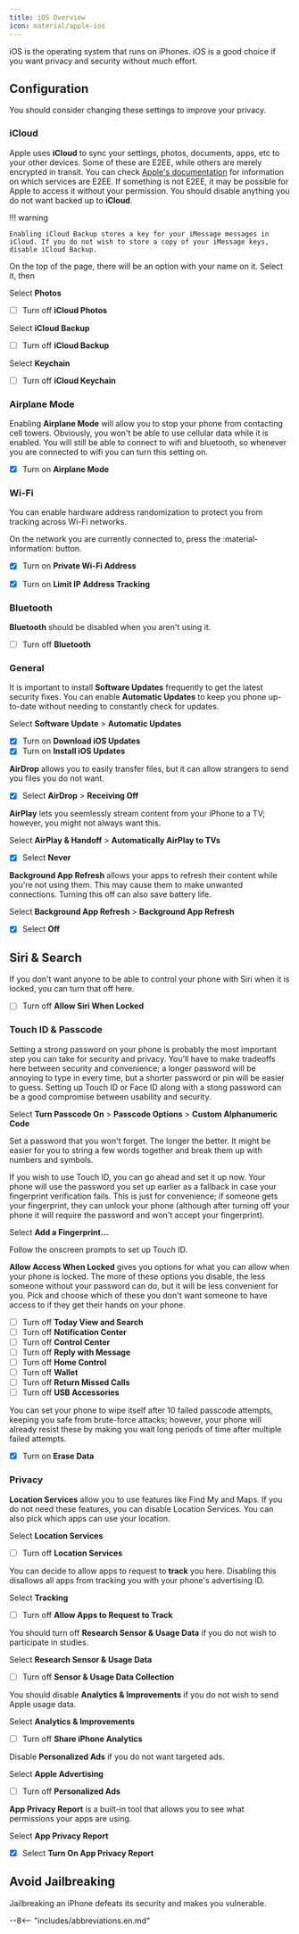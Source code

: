```yaml
---
title: iOS Overview
icon: material/apple-ios
---
```

iOS is the operating system that runs on iPhones. iOS is a good choice if you want privacy and security without much effort.

## Configuration

You should consider changing these settings to improve your privacy.

### iCloud

Apple uses **iCloud** to sync your settings, photos, documents, apps, etc to your other devices. Some of these are E2EE, while others are merely encrypted in transit. You can check [Apple's documentation](https://support.apple.com/en-us/HT202303) for information on which services are E2EE. If something is not E2EE, it may be possible for Apple to access it without your permission. You should disable anything you do not want backed up to **iCloud**.

!!! warning

    Enabling iCloud Backup stores a key for your iMessage messages in iCloud. If you do not wish to store a copy of your iMessage keys, disable iCloud Backup.

On the top of the page, there will be an option with your name on it. Select it, then

Select **Photos**

- [ ] Turn off **iCloud Photos**

Select **iCloud Backup**

- [ ] Turn off **iCloud Backup**

Select **Keychain**

- [ ] Turn off **iCloud Keychain**



### Airplane Mode

Enabling **Airplane Mode** will allow you to stop your phone from contacting cell towers. Obviously, you won't be able to use cellular data while it is enabled. You will still be able to connect to wifi and bluetooth, so whenever you are connected to wifi you can turn this setting on.

- [x] Turn on **Airplane Mode**

### Wi-Fi

You can enable hardware address randomization to protect you from tracking across Wi-Fi networks.

On the network you are currently connected to, press the :material-information: button.

- [x] Turn on **Private Wi-Fi Address**

- [x] Turn on **Limit IP Address Tracking**

### Bluetooth

**Bluetooth** should be disabled when you aren't using it.

- [ ] Turn off **Bluetooth**

### General

It is important to install **Software Updates** frequently to get the latest security fixes. You can enable **Automatic Updates** to keep you phone up-to-date without needing to constantly check for updates.

Select **Software Update** > **Automatic Updates**

- [x] Turn on **Download iOS Updates**
- [x] Turn on **Install iOS Updates**

**AirDrop** allows you to easily transfer files, but it can allow strangers to send you files you do not want.

- [x] Select **AirDrop** > **Receiving Off**

**AirPlay** lets you seemlessly stream content from your iPhone to a TV; however, you might not always want this.

Select **AirPlay & Handoff** > **Automatically AirPlay to TVs**

- [x] Select **Never**

**Background App Refresh** allows your apps to refresh their content while you're not using them. This may cause them to make unwanted connections. Turning this off can also save battery life.

Select **Background App Refresh** > **Background App Refresh**

- [x] Select **Off**

## Siri & Search

If you don't want anyone to be able to control your phone with Siri when it is locked, you can turn that off here.

- [ ] Turn off **Allow Siri When Locked**

### Touch ID & Passcode

Setting a strong password on your phone is probably the most important step you can take for security and privacy. You'll have to make tradeoffs here between security and convenience; a longer password will be annoying to type in every time, but a shorter password or pin will be easier to guess. Setting up Touch ID or Face ID along with a stong password can be a good compromise between usability and security.

Select **Turn Passcode On** > **Passcode Options** > **Custom Alphanumeric Code**

Set a password that you won't forget. The longer the better. It might be easier for you to string a few words together and break them up with numbers and symbols.

If you wish to use Touch ID, you can go ahead and set it up now. Your phone will use the password you set up earlier as a fallback in case your fingerprint verification fails. This is just for convenience; if someone gets your fingerprint, they can unlock your phone (although after turning off your phone it will require the password and won't accept your fingerprint).

Select **Add a Fingerprint...**

Follow the onscreen prompts to set up Touch ID.

**Allow Access When Locked** gives you options for what you can allow when your phone is locked. The more of these options you disable, the less someone without your password can do, but it will be less convenient for you. Pick and choose which of these you don't want someone to have access to if they get their hands on your phone.

- [ ] Turn off **Today View and Search**
- [ ] Turn off **Notification Center**
- [ ] Turn off **Control Center**
- [ ] Turn off **Reply with Message**
- [ ] Turn off **Home Control**
- [ ] Turn off **Wallet**
- [ ] Turn off **Return Missed Calls**
- [ ] Turn off **USB Accessories**

You can set your phone to wipe itself after 10 failed passcode attempts, keeping you safe from brute-force attacks; however, your phone will already resist these by making you wait long periods of time after multiple failed attempts.

- [x] Turn on **Erase Data**


### Privacy

**Location Services** allow you to use features like Find My and Maps. If you do not need these features, you can disable Location Services. You can also pick which apps can use your location.

Select **Location Services**

- [ ] Turn off **Location Services**

You can decide to allow apps to request to **track** you here. Disabling this disallows all apps from tracking you with your phone's advertising ID.

Select **Tracking** 

- [ ] Turn off **Allow Apps to Request to Track**

You should turn off **Research Sensor & Usage Data** if you do not wish to participate in studies.

Select **Research Sensor & Usage Data**

- [ ] Turn off **Sensor & Usage Data Collection**

You should disable **Analytics & Improvements** if you do not wish to send Apple usage data.

Select **Analytics & Improvements**

- [ ] Turn off **Share iPhone Analytics**

Disable **Personalized Ads** if you do not want targeted ads.

Select **Apple Advertising**

- [ ] Turn off **Personalized Ads**

**App Privacy Report** is a built-in tool that allows you to see what permissions your apps are using.

Select **App Privacy Report**

- [x] Select **Turn On App Privacy Report**

## Avoid Jailbreaking

Jailbreaking an iPhone defeats its security and makes you vulnerable.

--8<-- "includes/abbreviations.en.md"